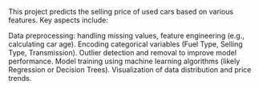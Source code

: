 This project predicts the selling price of used cars based on various features. Key aspects include:

Data preprocessing: handling missing values, feature engineering (e.g., calculating car age).
Encoding categorical variables (Fuel Type, Selling Type, Transmission).
Outlier detection and removal to improve model performance.
Model training using machine learning algorithms (likely Regression or Decision Trees).
Visualization of data distribution and price trends.
